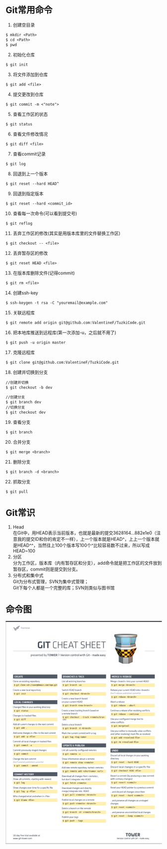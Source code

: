 # Git常用命令
1. 创建空目录
```
$ mkdir <Path>
$ cd <Path>
$ pwd
```

2. 初始化仓库
```
$ git init
```
3. 将文件添加到仓库
```
$ git add <file>
```
4. 提交更改到仓库
```
$ git commit -m <"note">
```
5. 查看工作区的状态
```
$ git status
```
6. 查看文件修改情况
```
$ git diff <file>
```
7. 查看commit记录
```
$ git log
```
8. 回退到上一个版本
```
$ git reset --hard HEAD^
```
9. 回退到指定版本
```
$ git reset --hard <commit_id>
```
10. 查看每一次命令(可以看到提交号)
```
$ git reflog
``` 
11. 丢弃工作区的修改(其实是用版本库里的文件替换工作区)
```
$ git checkout -- <file>
```
12. 丢弃暂存区的修改
```
$ git reset HEAD <file>
```
13. 在版本库删除文件(记得commit)
```
$ git rm <file>
```
14. 创建ssh-key
```
$ ssh-keygen -t rsa -C "youremail@example.com"
```
15. 关联远程库
```
$ git remote add origin git@github.com:ValentineF/TuzkiCode.git
```
16. 把本地库推送到远程库(第一次添加-u，之后就不用了)
```
$ git push -u origin master
```
17. 克隆远程库
```
$ git clone git@github.com:ValentineF/TuzkiCode.git
```
18. 创建并切换到分支
```
//创建并切换
$ git checkout -b dev
```
```
//创建分支
$ git branch dev
//切换分支
$ git checkout dev
```
19. 查看分支
```
$ git branch
```
20. 合并分支
```
$ git merge <branch>
```
21. 删除分支
```
$ git branch -d <branch>
```
22. 抓取分支
```
$ git pull
``` 
# Git常识
1. Head   
在Git中，用HEAD表示当前版本，也就是最新的提交3628164...882e1e0（注意我的提交ID和你的肯定不一样），上一个版本就是HEAD^，上上一个版本就是HEAD^^，当然往上100个版本写100个^比较容易数不过来，所以写成HEAD~100
2. 分区   
分为工作区，版本库（内有暂存区和分支），add命令就是把工作区的文件放到暂存区，commit则是提交到分支。
3. 分布式和集中式   
Git为分布式管理，SVN为集中式管理；   
Git下每个人都是一个完整的库；SVN则类似与图书馆
# 命令图
![](Resource/GitCommand.png)    